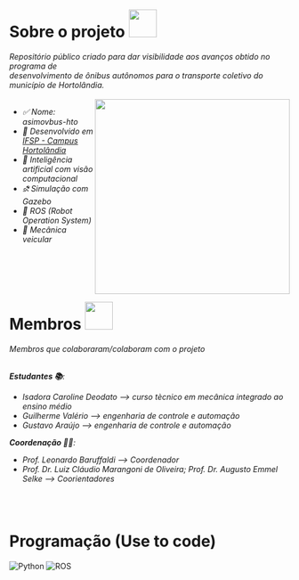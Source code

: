 # Sobre o projeto <img src="https://www.imagensanimadas.com/data/media/425/onibus-imagem-animada-0028.gif" width="50"> 
<em>Repositório público criado para dar visibilidade aos avanços obtido no programa de <br>desenvolvimento de ônibus autônomos para o transporte coletivo do município de Hortolândia.<br><br>
<img align='right' src="https://www.ismartcom.com/hubfs/ai%20gif.gif" width="350"> 
- ✅ Nome: asimovbus-hto
- 🏫 Desenvolvido em <a href="https://hto.ifsp.edu.br/institucional/"> IFSP - Campus Hortolândia </a>
- 👾 Inteligência artificial com visão computacional
- ⛐ Simulação com Gazebo
- 🤖 ROS (Robot Operation System)
- 🚎 Mecânica veicular
</em>
<br/>
<br>
<br>

# Membros <img src="https://gifs.eco.br/wp-content/uploads/2022/07/gifs-de-aperto-de-mao-14.gif" width="50"> 
<em>
Membros que colaboraram/colaboram com o projeto <br><br>

**Estudantes 📚**:
- Isadora Caroline Deodato --> curso tècnico em mecânica integrado ao ensino médio
- Guilherme Valério --> engenharia de controle e automação
- Gustavo Araújo --> engenharia de controle e automação

**Coordenação 👨‍🏫**:
- Prof. Leonardo Baruffaldi --> Coordenador
- Prof. Dr. Luiz Cláudio Marangoni de Oliveira; Prof. Dr. Augusto Emmel Selke --> Coorientadores
</em>
<br><br>

# Programação (Use to code)

![Python](https://img.shields.io/badge/python-3670A0?style=for-the-badge&logo=python&logoColor=ffdd54)
![ROS](https://img.shields.io/badge/ros-%230A0FF9.svg?style=for-the-badge&logo=ros&logoColor=white)
